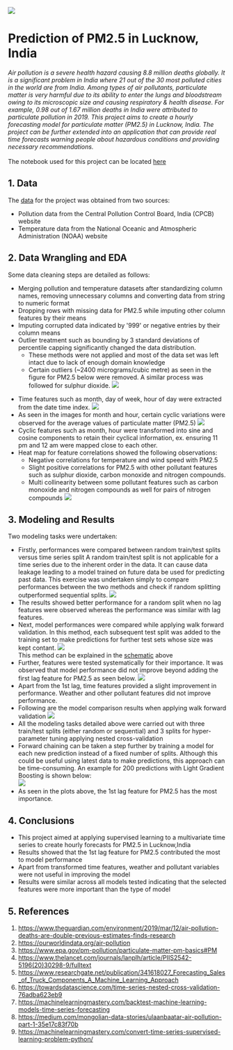 ![](https://github.com/phatakshaunak/Springboard-Data-Science/blob/master/Capstone%20Project%20%232/Readme%20Files/air_pollution_getty_images.jpg)
# **Prediction of PM2.5 in Lucknow, India**
*Air pollution is a severe health hazard causing 8.8 million deaths globally. It is a significant problem in India where 21 out of the 30 most polluted cities in the world are from India. Among types of air pollutants, particulate matter is very harmful due to its ability to enter the lungs and bloodstream owing to its microscopic size and causing respiratory & health disease. For example, 0.98 out of 1.67 million deaths in India were attributed to particulate pollution in 2019.
This project aims to create a hourly forecasting model for particulate matter (PM2.5) in Lucknow, India. The project can be further extended into an application that can provide real time forecasts warning people about hazardous conditions and providing necessary recommendations.*\
\
The notebook used for this project can be located [here](https://github.com/phatakshaunak/Springboard-Data-Science/blob/master/Capstone%20Project%20%232/Notebooks/Capstone_Project_PM_25_Prediction.ipynb)
## 1. Data
The [data](https://github.com/phatakshaunak/Springboard-Data-Science/tree/master/Capstone%20Project%20%232/Data_CPCB_Lucknow/Cleaned%20Data%20) for the project was obtained from two sources:
  * Pollution data from the Central Pollution Control Board, India (CPCB) website
  * Temperature data from the National Oceanic and Atmospheric Administration (NOAA) website
  
    
## 2. Data Wrangling and EDA
Some data cleaning steps are detailed as follows:
  * Merging pollution and temperature datasets after standardizing column names, removing unnecessary columns and converting data from string to numeric format
  * Dropping rows with missing data for PM2.5 while imputing other column features by their means
  * Imputing corrupted data indicated by '999' or negative entries by their column means
  * Outlier treatment such as bounding by 3 standard deviations of percentile capping significantly changed the data distribution.  
      * These methods were not applied and most of the data set was left intact due to lack of enough domain knowledge
      * Certain outliers (~2400 micrograms/cubic metre) as seen in the figure for PM2.5 below were removed. A similar process was followed for sulphur dioxide.
      ![](https://github.com/phatakshaunak/Springboard-Data-Science/blob/master/Capstone%20Project%20%232/Readme%20Files/PM_25.png)<p align="center">
  * Time features such as month, day of week, hour of day were extracted from the date time index.
      ![](https://github.com/phatakshaunak/Springboard-Data-Science/blob/master/Capstone%20Project%20%232/Readme%20Files/month_pm.png)
  * As seen in the images for month and hour, certain cyclic variations were observed for the average values of particulate matter (PM2.5)
      ![](https://github.com/phatakshaunak/Springboard-Data-Science/blob/master/Capstone%20Project%20%232/Readme%20Files/hourly_pm.jpg)
  * Cyclic features such as month, hour were transformed into sine and cosine components to retain their cyclical information, ex. ensuring 11 pm and 12 am were mapped close to each other.
  * Heat map for feature correlations showed the following observations:
      *	Negative correlations for temperature and wind speed with PM2.5
      * Slight positive correlations for PM2.5 with other pollutant features such as sulphur dioxide, carbon monoxide and nitrogen compounds.
      * Multi collinearity between some pollutant features such as carbon monoxide and nitrogen compounds as well for pairs of nitrogen compounds
      ![](https://github.com/phatakshaunak/Springboard-Data-Science/blob/master/Capstone%20Project%20%232/Readme%20Files/Correlation_Map.jpg)
## 3. Modeling and Results
Two modeling tasks were undertaken:
  * Firstly, performances were compared between random train/test splits versus time series split 
    A random train/test split is not applicable for a time series due to the inherent order in the data. It can cause data leakage leading to a model trained on future data be used for predicting past data. This exercise was undertaken simply to compare performances between the two methods and check if random splitting outperformed sequential splits.
    ![](https://github.com/phatakshaunak/Springboard-Data-Science/blob/master/Capstone%20Project%20%232/Readme%20Files/random_time_results.png)
  * The results showed better performance for a random split when no lag features were observed whereas the performance was similar with lag features.
  * Next, model performances were compared while applying walk forward validation. In this method, each subsequent test split was added to the training set to make predictions for further test sets whose size was kept contant.
   ![](https://github.com/phatakshaunak/Springboard-Data-Science/blob/master/Capstone%20Project%20%232/Readme%20Files/forward_chaining.png)\
  This method can be explained in the [schematic](https://www.researchgate.net/publication/341618027_Forecasting_Sales_of_Truck_Components_A_Machine_Learning_Approach) above 
  * Further, features were tested systematically for their importance. It was observed that model performance did not improve beyond adding the first lag feature for PM2.5 as seen below.
![](https://github.com/phatakshaunak/Springboard-Data-Science/blob/master/Capstone%20Project%20%232/Readme%20Files/lag_var.png)
  * Apart from the 1st lag, time features provided a slight improvement in performance. Weather and other pollutant features did not improve performance.
  * Following are the model comparison results when applying walk forward validation
![](https://github.com/phatakshaunak/Springboard-Data-Science/blob/master/Capstone%20Project%20%232/Readme%20Files/walk_forward_metrics.png)   
  * All the modeling tasks detailed above were carried out with three train/test splits (either random or sequential) and 3 splits for hyper-parameter tuning applying nested cross-validation
  * Forward chaining can be taken a step further by training a model for each new prediction instead of a fixed number of splits. Although this could be useful using latest data to make predictions, this approach can be time-consuming. An example for 200 predictions with Light Gradient Boosting is shown below:  
  ![](https://github.com/phatakshaunak/Springboard-Data-Science/blob/master/Capstone%20Project%20%232/Readme%20Files/walk_forward_results.png)  
  * As seen in the plots above, the 1st lag feature for PM2.5 has the most importance.

  ## 4. Conclusions
  
  * This project aimed at applying supervised learning to a multivariate time series to create hourly forecasts for PM2.5 in Lucknow,India
  * Results showed that the 1st lag feature for PM2.5 contributed the most to model performance
  * Apart from transformed time features, weather and pollutant variables were not useful in improving the model
  * Results were similar across all models tested indicating that the selected features were more important than the type of model
  
  ## 5. References
  
  1. https://www.theguardian.com/environment/2019/mar/12/air-pollution-deaths-are-double-previous-estimates-finds-research
  1. https://ourworldindata.org/air-pollution
  1. https://www.epa.gov/pm-pollution/particulate-matter-pm-basics#PM
  1. https://www.thelancet.com/journals/lanplh/article/PIIS2542-5196(20)30298-9/fulltext
  1. https://www.researchgate.net/publication/341618027_Forecasting_Sales_of_Truck_Components_A_Machine_Learning_Approach
  1. https://towardsdatascience.com/time-series-nested-cross-validation-76adba623eb9
  1. https://machinelearningmastery.com/backtest-machine-learning-models-time-series-forecasting
  1. https://medium.com/mongolian-data-stories/ulaanbaatar-air-pollution-part-1-35e17c83f70b
  1. https://machinelearningmastery.com/convert-time-series-supervised-learning-problem-python/
  
